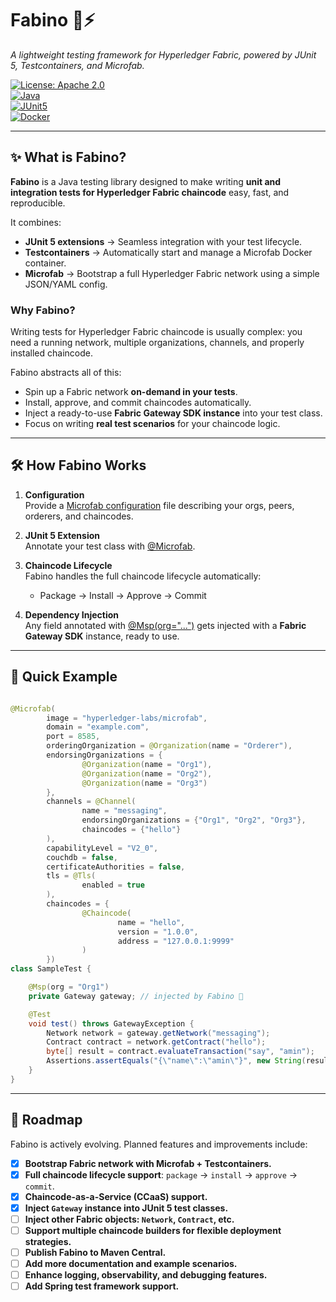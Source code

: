 # Fabino 🧪⚡️

*A lightweight testing framework for Hyperledger Fabric, powered by JUnit 5, Testcontainers, and Microfab.*

[![License: Apache 2.0](https://img.shields.io/badge/License-Apache_2.0-blue.svg)](LICENSE)  
[![Java](https://img.shields.io/badge/Java-17%2B-green.svg)]()  
[![JUnit5](https://img.shields.io/badge/Tested_with-JUnit_5-purple.svg)]()  
[![Docker](https://img.shields.io/badge/Docker-Microfab-orange.svg)]()

---

## ✨ What is Fabino?

**Fabino** is a Java testing library designed to make writing **unit and integration tests for Hyperledger Fabric
chaincode** easy, fast, and reproducible.

It combines:

- **JUnit 5 extensions** → Seamless integration with your test lifecycle.
- **Testcontainers** → Automatically start and manage a Microfab Docker container.
- **Microfab** → Bootstrap a full Hyperledger Fabric network using a simple JSON/YAML config.

### Why Fabino?

Writing tests for Hyperledger Fabric chaincode is usually complex: you need a running network, multiple organizations,
channels, and properly installed chaincode.

Fabino abstracts all of this:

- Spin up a Fabric network **on-demand in your tests**.
- Install, approve, and commit chaincodes automatically.
- Inject a ready-to-use **Fabric Gateway SDK instance** into your test class.
- Focus on writing **real test scenarios** for your chaincode logic.

---

## 🛠 How Fabino Works

1. **Configuration**  
   Provide
   a [Microfab configuration](https://github.com/hyperledger-labs/microfab/blob/main/docs/ConfiguringMicrofab.md) file
   describing your orgs, peers, orderers, and chaincodes.

2. **JUnit 5 Extension**  
   Annotate your test class
   with [@Microfab](src/main/java/ir/co/isc/spbp/blockchain/microfab/Microfab.java).

3. **Chaincode Lifecycle**  
   Fabino handles the full chaincode lifecycle automatically:
    - Package → Install → Approve → Commit

4. **Dependency Injection**  
   Any field annotated
   with [@Msp(org="...")](src/main/java/ir/co/isc/spbp/blockchain/microfab/Msp.java)
   gets injected with a **Fabric Gateway SDK** instance, ready to use.

---

## 🚀 Quick Example

```java

@Microfab(
        image = "hyperledger-labs/microfab",
        domain = "example.com",
        port = 8585,
        orderingOrganization = @Organization(name = "Orderer"),
        endorsingOrganizations = {
                @Organization(name = "Org1"),
                @Organization(name = "Org2"),
                @Organization(name = "Org3")
        },
        channels = @Channel(
                name = "messaging",
                endorsingOrganizations = {"Org1", "Org2", "Org3"},
                chaincodes = {"hello"}
        ),
        capabilityLevel = "V2_0",
        couchdb = false,
        certificateAuthorities = false,
        tls = @Tls(
                enabled = true
        ),
        chaincodes = {
                @Chaincode(
                        name = "hello",
                        version = "1.0.0",
                        address = "127.0.0.1:9999"
                )
        })
class SampleTest {

    @Msp(org = "Org1")
    private Gateway gateway; // injected by Fabino 🎉

    @Test
    void test() throws GatewayException {
        Network network = gateway.getNetwork("messaging");
        Contract contract = network.getContract("hello");
        byte[] result = contract.evaluateTransaction("say", "amin");
        Assertions.assertEquals("{\"name\":\"amin\"}", new String(result, UTF_8));
    }
}
```

---

## 🎯 Roadmap

Fabino is actively evolving. Planned features and improvements include:

- [x] **Bootstrap Fabric network with Microfab + Testcontainers.**
- [x] **Full chaincode lifecycle support**: `package` → `install` → `approve` → `commit`.
- [x] **Chaincode-as-a-Service (CCaaS) support.**
- [x] **Inject `Gateway` instance into JUnit 5 test classes.**
- [ ] **Inject other Fabric objects: `Network`, `Contract`, etc.**
- [ ] **Support multiple chaincode builders for flexible deployment strategies.**
- [ ] **Publish Fabino to Maven Central.**
- [ ] **Add more documentation and example scenarios.**
- [ ] **Enhance logging, observability, and debugging features.**
- [ ] **Add Spring test framework support.**
